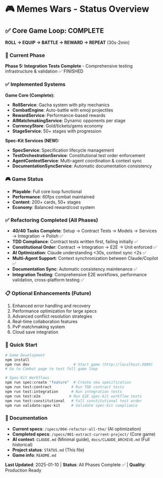 # 🎮 Memes Wars - Status Overview

## ✅ Core Game Loop: COMPLETE
**ROLL → EQUIP → BATTLE → REWARD → REPEAT** (30s-2min)

### 🎯 Current Phase  
**Phase 5: Integration Tests Complete** - Comprehensive testing infrastructure & validation ✅ FINISHED

### ✅ Implemented Systems
**Game Core (Complete):**
- **RollService**: Gacha system with pity mechanics
- **CombatEngine**: Auto-battle with emoji projectiles  
- **RewardService**: Performance-based rewards
- **AIMatchmakingService**: Dynamic opponents per stage
- **CurrencyStore**: Gold/tickets/gems economy
- **StageService**: 50+ stages with progression

**Spec-Kit Services (NEW):**
- **SpecService**: Specification lifecycle management
- **TestOrchestrationService**: Constitutional test order enforcement
- **AgentContextService**: Multi-agent coordination & context sync
- **DocumentationSyncService**: Automatic documentation consistency

### 🎮 Game Status
- **Playable**: Full core loop functional
- **Performance**: 60fps combat maintained
- **Content**: 200+ cards, 50+ stages
- **Economy**: Balanced reward/cost system

### ✅ Refactoring Completed (All Phases)
- **40/40 Tasks Complete**: Setup → Contract Tests → Models → Services → Integration → Polish ✅
- **TDD Compliance**: Contract tests written first, failing initially ✅
- **Constitutional Order**: Contract → Integration → E2E → Unit enforced ✅  
- **AI Optimization**: Claude understanding <30s, context sync <2s ✅
- **Multi-Agent Support**: Context synchronization between Claude/Copilot ✅
- **Documentation Sync**: Automatic consistency maintenance ✅
- **Integration Testing**: Comprehensive E2E workflows, performance validation, cross-platform testing ✅

### 📋 Optional Enhancements (Future)
1. Enhanced error handling and recovery
2. Performance optimization for large specs  
3. Advanced conflict resolution strategies
4. Real-time collaboration features
5. PvP matchmaking system
6. Cloud save integration

### 🚀 Quick Start
```bash
# Game Development
npm install
npm run dev                    # Start game (http://localhost:3000)
# Go to Combat page to test full game loop

# Spec-Kit Workflows  
npm run spec:create "feature"  # Create new specification
npm run test:contract         # Run TDD contract tests
npm run test:integration      # Run integration tests
npm run test:e2e             # Run E2E spec-kit workflow tests
npm run test:constitutional   # Full constitutional test order
npm run validate:spec-kit     # Validate spec-kit compliance
```

### 📁 Documentation
- **Current specs**: `/specs/004-refactor-all-the/` (AI optimization)
- **Completed specs**: `/specs/001-extract-current-project/` (Core game)  
- **AI context**: `CLAUDE.md` (Minimal guide), `docs/CLAUDE_ARCHIVE.md` (Full historical)
- **Project status**: `STATUS.md` (This file)
- **Game info**: `README.md`

**Last Updated**: 2025-01-10 | **Status**: All Phases Complete ✅ | **Quality**: Production Ready
